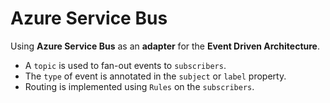 # Azure Service Bus

Using **Azure Service Bus** as an **adapter** for the **Event Driven Architecture**.

* A `topic` is used to fan-out events to `subscribers`.
* The `type` of event is annotated in the `subject` or `label` property.
* Routing is implemented using `Rules` on the `subscribers`.